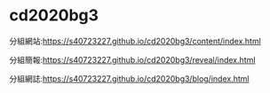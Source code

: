 # cd2020bg3
分組網站:https://s40723227.github.io/cd2020bg3/content/index.html

分組簡報:https://s40723227.github.io/cd2020bg3/reveal/index.html

分組網誌:https://s40723227.github.io/cd2020bg3/blog/index.html
